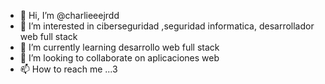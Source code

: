 - 👋 Hi, I’m @charlieeejrdd
- 👀 I’m interested in ciberseguridad ,seguridad informatica, desarrollador web full stack 
- 🌱 I’m currently learning desarrollo web full stack
- 💞️ I’m looking to collaborate on aplicaciones web 
- 📫 How to reach me ...3

<!---
charlieeejr/charlieeejr is a ✨ special ✨ repository because its `README.md` (this file) appears on your GitHub profile.
You can click the Preview link to take a look at your change
--->
